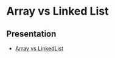 # Array vs Linked List

## Presentation
+ [Array vs LinkedList](https://drive.google.com/open?id=1-FASrGQ1o93yk2r6iqsra1marq-D8vXerHDYdPW0PO8)
